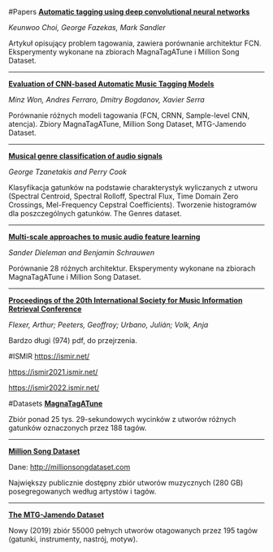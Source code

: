 #Papers
[**Automatic tagging using deep convolutional neural networks**](https://arxiv.org/pdf/1606.00298.pdf)

*Keunwoo Choi, George Fazekas, Mark Sandler*

Artykuł opisujący problem tagowania, zawiera porównanie architektur FCN. Eksperymenty wykonane na zbiorach MagnaTagATune i Million Song Dataset.

---

[**Evaluation of CNN-based Automatic Music Tagging Models**](https://arxiv.org/pdf/2006.00751.pdf)

*Minz Won, Andres Ferraro, Dmitry Bogdanov, Xavier Serra*

Porównanie różnych modeli tagowania (FCN, CRNN, Sample-level CNN, atencja). Zbiory MagnaTagATune, Million Song Dataset, MTG-Jamendo Dataset.
 

---

[**Musical genre classification of audio signals**](https://ieeexplore-1ieee-1org-1irjk11yg02a0.eczyt.bg.pw.edu.pl/stamp/stamp.jsp?tp=&arnumber=1021072)

*George Tzanetakis and Perry Cook* 

Klasyfikacja gatunków na podstawie charakterystyk wyliczanych z utworu (Spectral Centroid, Spectral Rolloff, Spectral Flux,  Time Domain Zero Crossings, Mel-Frequency Cepstral Coefficients). Tworzenie histogramów dla poszczególnych gatunków. The Genres dataset.

---

[**Multi-scale approaches to music audio feature learning**](https://ismir2013.ismir.net/wp-content/uploads/2013/09/69_Paper.pdf)

*Sander Dieleman and Benjamin Schrauwen*

Porównanie 28 różnych architektur. Eksperymenty wykonane na zbiorach MagnaTagATune i Million Song Dataset.

---

[**Proceedings of the 20th International Society for Music Information Retrieval Conference**](https://repository.tudelft.nl/islandora/object/uuid:c174997a-9c66-4e9c-a1fe-04d86dc14e42/datastream/OBJ)

*Flexer, Arthur; Peeters, Geoffroy; Urbano, Julián; Volk, Anja*

Bardzo długi (974) pdf, do przejrzenia. 

#ISMIR
https://ismir.net/

https://ismir2021.ismir.net/

https://ismir2022.ismir.net/

#Datasets
[**MagnaTagATune**](https://mirg.city.ac.uk/codeapps/the-magnatagatune-dataset)

Zbiór ponad 25 tys. 29-sekundowych wycinków z utworów różnych gatunków oznaczonych przez 188 tagów.

---

[**Million Song Dataset**](https://www.researchgate.net/publication/220723656_The_Million_Song_Dataset)

Dane: http://millionsongdataset.com

Największy publicznie dostępny zbiór utworów muzycznych (280 GB) posegregowanych według artystów i tagów.

---

[**The MTG-Jamendo Dataset**](https://github.com/MTG/mtg-jamendo-dataset)

Nowy (2019) zbiór 55000 pełnych utworów otagowanych przez 195 tagów (gatunki, instrumenty, nastrój, motyw).
